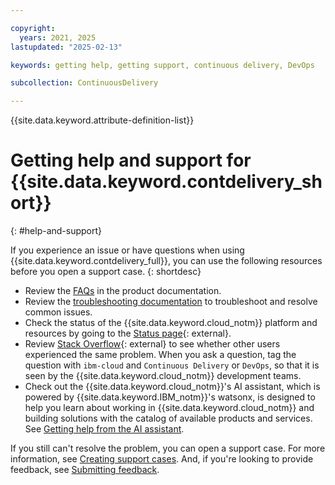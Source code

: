 ```yaml
---

copyright:
  years: 2021, 2025
lastupdated: "2025-02-13"

keywords: getting help, getting support, continuous delivery, DevOps

subcollection: ContinuousDelivery

---
```


{{site.data.keyword.attribute-definition-list}}

# Getting help and support for {{site.data.keyword.contdelivery_short}}
{: #help-and-support}

If you experience an issue or have questions when using {{site.data.keyword.contdelivery_full}}, you can use the following resources before you open a support case.
{: shortdesc}

* Review the [FAQs](/docs/ContinuousDelivery?topic=ContinuousDelivery-ts_cd) in the product documentation.
* Review the [troubleshooting documentation](/docs/ContinuousDelivery?topic=ContinuousDelivery-troubleshoot-cd) to troubleshoot and resolve common issues.
* Check the status of the {{site.data.keyword.cloud_notm}} platform and resources by going to the [Status page](https://cloud.ibm.com/status){: external}.
* Review [Stack Overflow](https://stackoverflow.com/questions/tagged/ibm-cloud){: external} to see whether other users experienced the same problem. When you ask a question, tag the question with `ibm-cloud` and `Continuous Delivery` or `DevOps`, so that it is seen by the {{site.data.keyword.cloud_notm}} development teams.
* Check out the {{site.data.keyword.cloud_notm}}'s AI assistant, which is powered by {{site.data.keyword.IBM_notm}}'s watsonx, is designed to help you learn about working in {{site.data.keyword.cloud_notm}} and building solutions with the catalog of available products and services. See [Getting help from the AI assistant](/docs/overview?topic=overview-ask-ai-assistant).

If you still can't resolve the problem, you can open a support case. For more information, see [Creating support cases](/docs/account?topic=account-open-case). And, if you're looking to provide feedback, see [Submitting feedback](/docs/overview?topic=overview-feedback).
